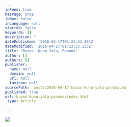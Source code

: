 ```yaml
---
inFeed: true
hasPage: true
inNav: false
inLanguage: null
starred: false
keywords: []
description: ''
datePublished: '2016-04-17T01:23:33.494Z'
dateModified: '2016-04-17T01:23:33.133Z'
title: 'Buzos -Kuna Yala, Panamá'
author: []
authors: []
publisher:
  name: null
  domain: null
  url: null
  favicon: null
sourcePath: _posts/2016-04-17-buzos-kuna-yala-panama.md
published: true
url: buzos-kuna-yala-panama/index.html
_type: Article

---
```

![](https://the-grid-user-content.s3-us-west-2.amazonaws.com/68abf0fa-cead-4a13-a776-7c79765da72b.jpg)